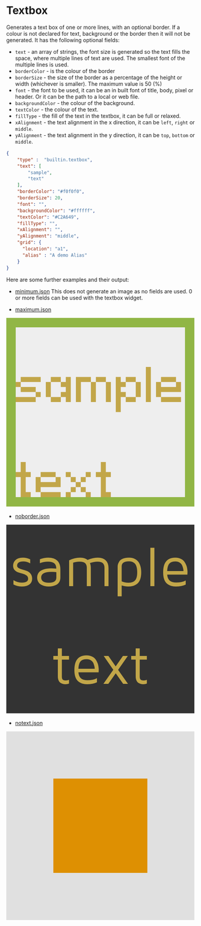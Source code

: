 # Textbox

Generates a text box of one or more lines, with an optional border.
If a colour is not declared for text, background or the border then it
will not be generated.
It has the following optional fields:

- `text` - an array of strings, the font size is generated so the text fills the space, where multiple lines of
text are used. The smallest font of the multiple lines is used.
- `borderColor` - is the colour of the border
- `borderSize` - the size of the border as a percentage of the height or width (whichever is smaller).
The maximum value is 50 (%)
- `font` - the font to be used, it can be an in built font of title, body, pixel or header. Or it can be
the path to a local or web file.
- `backgroundColor` - the colour of the background.
- `textColor` - the colour of the text.
- `fillType` - the fill of the text in the textbox, it can be full or relaxed.
- `xAlignment` - the text alignment in the x direction, it can be `left`, `right` or `middle`.
- `yAlignment` - the text alignment in the y direction, it can be `top`, `bottom` or `middle`.

```json
{
    "type" :  "builtin.textbox",
    "text": [
        "sample",
        "text"
    ],
    "borderColor": "#f0f0f0",
    "borderSize": 20,
    "font": "",
    "backgroundColor": "#ffffff",
    "textColor": "#C2A649",
    "fillType": "",
    "xAlignment": "",
    "yAlignment": "middle",
    "grid": {
      "location": "a1",
      "alias" : "A demo Alias"
    }
}
```

Here are some further examples and their output:

- [minimum.json](../../exampleJson/builtin.textbox/minimum-example.json) This does
not generate an image as no fields are used. 0 or more fields can be used with
the textbox widget.

- [maximum.json](../../exampleJson/builtin.textbox/maximum-example.json)

![image](../../exampleJson/builtin.textbox/maximum-example.png)

- [noborder.json](../../exampleJson/builtin.textbox/noborder-example.json)

![image](../../exampleJson/builtin.textbox/noborder-example.png)

- [notext.json](../../exampleJson/builtin.textbox/notext-example.json)

![image](../../exampleJson/builtin.textbox/notext-example.png)
